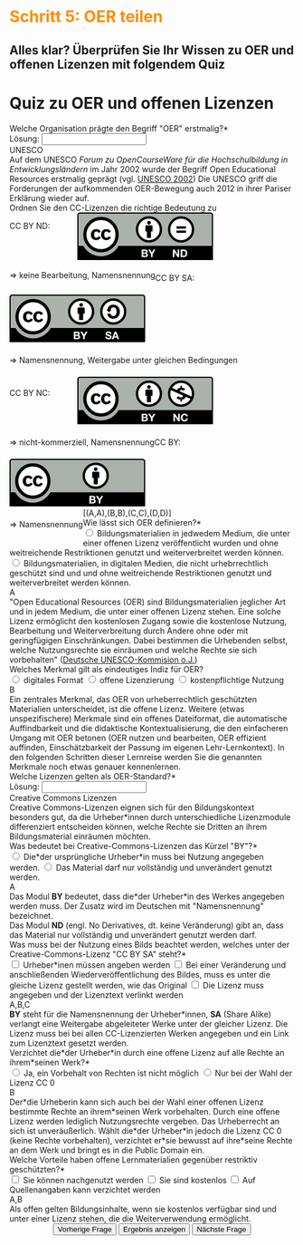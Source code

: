 <h1 style="color:#ff8c00">Schritt 5: OER teilen</h1>

<h2 style="margin-bottom:20px">Alles klar? Überprüfen Sie Ihr Wissen zu OER und offenen Lizenzen mit folgendem Quiz</h2>

<script>
  (function(){
    /* result funtion */
    function showResult(){
      /* for drag-drop questions */
      if (slides[currentSlide].title == "dragdrop"){
      }
      /* for single-input questions */
      else if(slides[currentSlide].title == "input"){
        var answer = slides[currentSlide].querySelector("input").value;
        if (answer.toLowerCase() == slides[currentSlide].querySelector(".solution").innerHTML.toLowerCase()){
          slides[currentSlide].querySelector(".answers").querySelector("label").style.color = "lightgreen";
          showExplanation(1);   
        }
        else if(answer == "") {
          /* do nothing */
        }
        else {
          slides[currentSlide].querySelector(".answers").querySelector("label").style.color = "red";
          showExplanation(1);
        }
      }
      /* for single-/multiple-choice questions */
      else {
        /* reset previous selections */
        slides[currentSlide].querySelector(".answers").querySelectorAll("label").forEach( (currentLabel, labelNumber) => { 
            currentLabel.style.color = "#0A1F40";
        });
        /* find selected answers */
        const answerContainer = slides[currentSlide].querySelector(".answers");
        const selector = `input:checked`;
        const userAnswers = (answerContainer.querySelectorAll(selector) || {});
        /* get correct answers */
        correctAnswers = slides[currentSlide].querySelector(".solution").innerHTML.split(",");
        /* check all answers */
        userAnswers.forEach( (currentAnswer, answerNumber) => {
          /* if answer is correct */
          if(correctAnswers.includes(currentAnswer.value)){
            /* color the answers green */
            var answers = slides[currentSlide].querySelector(".answers").querySelectorAll("label");
            answers.forEach( (currentLabel, labelNumber) => {
              if (currentAnswer.value === currentLabel.title){  
                currentLabel.style.color = "lightgreen";
              }
            });
            showExplanation(1);      
          }
          /* if answer is blank */
          else if (currentAnswer.value == null){
            /* do nothing */
          }
          /* if answer is wrong */
          else{
            /* color the answers red */
            var answers = slides[currentSlide].querySelector(".answers").querySelectorAll("label");
            answers.forEach( (currentLabel, labelNumber) => {
              if (currentAnswer.value === currentLabel.title){  
                currentLabel.style.color = "red";
              }
            });
            showExplanation(1);
          }
        });
        /* if multiple-choice: mark unchecked correct answers red if min. one answer selected */
        if (correctAnswers.length > 1 && userAnswers.length > 0) {
          var list = [];
          userAnswers.forEach( (currentAnswer, answerNumber) => {
               list.push(currentAnswer.value);
          });
          var wrong = correctAnswers.filter( (value, index) => {return !list.includes(value)});
          var answers = slides[currentSlide].querySelector(".answers").querySelectorAll("label");
          wrong.forEach( (wrongAnswer, answerNumber) => {
            answers.forEach( (currentLabel, labelNumber) => {
              if (wrongAnswer === currentLabel.title){  
                currentLabel.style.color = "red";
              }
            });
          });
        }
      }
    }
    /* explanation function */
    function showExplanation(x) {
      if (x == 1) {
        explanationContainer.innerHTML = `<b>Ergänzungen zur Antwort:</b><br> ${slides[currentSlide].querySelector(".explanation").innerHTML}`;
      }
      else if (x == 0) {
        explanationContainer.innerHTML = ``;
        slides[currentSlide].querySelector(".answers").querySelectorAll("label").forEach( (currentLabel, labelNumber) => { 
          currentLabel.style.color = "#0A1F40";
        });
      }
    }
    /* slide function */
    function showSlide(n) {
      slides[currentSlide].style.display = 'none';
      slides[n].style.display = 'block';
      currentSlide = n;
      if(currentSlide === 0){
        previousButton.style.display = 'none';
      }
      else{
        previousButton.style.display = 'inline-block';
      }
      if(currentSlide === slides.length-1){
        nextButton.style.display = 'none';
      }
      else{
        nextButton.style.display = 'inline-block';
      }
      //for pagination
      pagination.innerHTML = `Frage ${currentSlide + 1} von ${slides.length}`;
    }
    function showNextSlide() {
      showSlide(currentSlide + 1);
    }
    function showPreviousSlide() {
      showSlide(currentSlide - 1);
    }
    // Variables
    const slides = document.querySelectorAll("div.slide");
    const explanationContainer = document.querySelector("div.explanationContainer");
    const pagination = document.getElementById('pagination');
    const previousButton = document.getElementById("previous");
    const nextButton = document.getElementById("next");
    const submitButton = document.getElementById('submit');
    let currentSlide = 0;
    // Show the first slide
    showSlide(currentSlide);
    // Event listeners
    submitButton.addEventListener('click', showResult);
    previousButton.addEventListener("click", () => {    
     showExplanation(0);    
     showPreviousSlide();
    });
    nextButton.addEventListener("click", () => {    
     showExplanation(0);  
     showNextSlide();  
    });
  })();
  /* break */
  /* break */
  function ziehen(ev) {
    ev.dataTransfer.setData('text', ev.target.id);
  }
  function ablegenErlauben(ev) {
    ev.preventDefault();
  }
  function ablegen(ev) {
    ev.preventDefault();
    var data = ev.dataTransfer.getData('text');
    var target = ev.target;
    while (" " + target.className + " ".indexOf(" zielzone ") == -1) {
        target = target.parentNode;
    }
    target.appendChild(document.getElementById(data));
  }
  window.addEventListener("load", function () {
    var elms = document.querySelectorAll(".dropzone");
    for (var i = 0; i < elms.length; i++) {
      var zielzone = elms[i];
      zielzone.addEventListener("drop", ablegen);
      zielzone.addEventListener("dragover", ablegenErlauben);
    };
    elms = document.querySelectorAll("[draggable=true]")
    for (var i = 0; i < elms.length; i++) {
      var draggable = elms[i];
      draggable.addEventListener("dragstart", ziehen);
    };
  });
</script>

<div class="quiz-frame">
  <h1 class="quiz">Quiz zu OER und offenen Lizenzen</h1>
  <div class="quiz-container">
    <div class="slide" title="input">
      <div class="question">Welche Organisation prägte den Begriff "OER" erstmalig?*</div>
      <div class="answers">
        <label>
          Lösung: 
          <input type="text" id="test" name="question1">
        </label>
      </div>
      <div class="solution">UNESCO</div>
      <div class="explanation">Auf dem UNESCO <i>Forum zu OpenCourseWare für die Hochschulbildung in Entwicklungsländern</i> im Jahr 2002 wurde der Begriff Open Educational Resources erstmalig geprägt (vgl. <a aria-described-by="Link zur Unesco Seite" href="https://unesdoc.unesco.org/ark:/48223/pf0000128515">UNESCO 2002</a>) Die UNESCO griff die Forderungen der aufkommenden OER-Bewegung auch 2012 in ihrer Pariser Erklärung wieder auf. </div>
    </div>
    <div class="slide" title="dragdrop">
      <div class="question">Ordnen Sie den CC-Lizenzen die richtige Bedeutung zu</div>
      <div class="answers">
        <label class="dragdropContainer">
          <p style="float:left;line-height:20px;vertical-align:middle;width:120px;">CC BY ND: </p>
          <div class="dropzone"><img id="drag1" src="images/creative-commons_cc-by-nd.svg" draggable="true"></div>
          <div class="dropzone"></div>
          <p style="float:left;line-height:20px;vertical-align:middle;">=> keine Bearbeitung, Namensnennung</p>
        </label>
        <label class="dragdropContainer">
          <p style="float:left;line-height:30px;vertical-align:middle;width:120px;">CC BY SA: </p>
          <div class="dropzone"><img id="drag2" src="images/creative-commons_cc-by-sa.svg" draggable="true"></div>
          <div class="dropzone"></div>
          <p style="float:left;line-height:30px;vertical-align:middle;">=> Namensnennung, Weitergabe unter gleichen Bedingungen</p>
        </label>
        <label class="dragdropContainer">
          <p style="float:left;line-height:30px;vertical-align:middle;width:120px;">CC BY NC: </p>
          <div class="dropzone"><img id="drag3" src="images/creative-commons_cc-by-nc.svg" draggable="true"></div>
          <div class="dropzone"></div>
          <p style="float:left;line-height:30px;vertical-align:middle;">=> nicht-kommerziell, Namensnennung</p>
        </label>
        <label class="dragdropContainer">
          <p style="float:left;line-height:30px;vertical-align:middle;width:120px;">CC BY: </p>
          <div class="dropzone"><img id="drag4" src="images/creative-commons_cc-by.svg" draggable="true"></div>
          <div class="dropzone"></div>
          <p style="float:left;line-height:30px;vertical-align:middle;">=> Namensnennung</p>
        </label>
      </div>
      <div class="solution">[(A,A),(B,B),(C,C),(D,D)]</div>
      <div class="explanation"></div>
    </div>
    <div class="slide" title="single-choice">
      <div class="question">Wie lässt sich OER definieren?*</div>
      <div class="answers">
        <label title="A">
          <input type="radio" name="question3" value="A">
          Bildungsmaterialien in jedwedem Medium, die unter einer offenen Lizenz veröffentlicht wurden und ohne weitreichende Restriktionen genutzt und weiterverbreitet werden können.
        </label>
        <label title="B">
          <input type="radio" name="question3" value="B">
          Bildungsmaterialien, in digitalen Medien, die nicht urhebrrechtlich geschützt sind und und ohne weitreichende Restriktionen genutzt und weiterverbreitet werden können.
        </label>
      </div>
      <div class="solution">A</div>
      <div class="explanation">"Open Educational Resources (OER) sind Bildungsmaterialien jeglicher Art und in jedem Medium, die unter einer offenen Lizenz stehen. Eine solche Lizenz ermöglicht den kostenlosen Zugang sowie die kostenlose Nutzung, Bearbeitung und Weiterverbreitung durch Andere ohne oder mit geringfügigen Einschränkungen. Dabei bestimmen die Urhebenden selbst, welche Nutzungsrechte sie einräumen und welche Rechte sie sich vorbehalten" (<a aria-describedby="Link zur OER Seite der deutschen Unesco-Kpmmission" href="https://www.unesco.de/bildung/open-educational-resources">Deutsche UNESCO-Kommision o.J.</a>)</div>
    </div>
    <div class="slide" title="single-choice">
      <div class="question">Welches Merkmal gilt als eindeutiges Indiz für OER?</div>
      <div class="answers">
        <label title="A">
          <input type="radio" name="question4" value="A">
          digitales Format
        </label>
        <label title="B">
          <input type="radio" name="question4" value="B">
          offene Lizenzierung
        </label>
        <label title="C">
          <input type="radio" name="question4" value="C">
          kostenpflichtige Nutzung
        </label>
      </div>
      <div class="solution">B</div>
      <div class="explanation">Ein zentrales Merkmal, das OER von urheberrechtlich geschützten Materialien unterscheidet, ist die offene Lizenz. Weitere (etwas unspezifischere) Merkmale sind ein offenes Dateiformat, die automatische Auffindbarkeit und die didaktische Kontextualisierung, die den einfacheren Umgang mit OER betonen (OER nutzen und bearbeiten, OER effizient auffinden, Einschätzbarkeit der Passung im eigenen Lehr-Lernkontext). In den folgenden Schritten dieser Lernreise werden Sie die genannten Merkmale noch etwas genauer kennenlernen.</div>
    </div>
    <div class="slide" title="input">
      <div class="question">Welche Lizenzen gelten als OER-Standard?*</div>
      <div class="answers">
        <label>
          Lösung: 
          <input type="text" name="question5">
        </label>
      </div>
      <div class="solution">Creative Commons Lizenzen</div>
      <div class="explanation">Creative Commons-Lizenzen eignen sich für den Bildungskontext besonders gut, da die Urheber*innen durch unterschiedliche Lizenzmodule differenziert entscheiden können, welche Rechte sie Dritten an ihrem Bildungsmaterial einräumen möchten.</div>
    </div>
    <div class="slide" title="single-choice">
      <div class="question">Was bedeutet bei Creative-Commons-Lizenzen das Kürzel "BY"?*</div>
      <div class="answers">
        <label title="A">
          <input type="radio" name="question6" value="A">
          Die*der ursprüngliche Urheber*in muss bei Nutzung angegeben werden.
        </label>
        <label title="B">
          <input type="radio" name="question6" value="B">
          Das Material darf nur vollständig und unverändert genutzt werden.
        </label>
      </div>
      <div class="solution">A</div>
      <div class="explanation">Das Modul <b>BY</b> bedeutet, dass die*der Urheber*in des Werkes angegeben werden muss. Der Zusatz wird im Deutschen mit "Namensnennung" bezeichnet.<br>Das Modul <b>ND</b> (engl. No Derivatives, dt. keine Veränderung) gibt an, dass das Material nur vollständig und unverändert genutzt werden darf.</div>
    </div>
    <div class="slide" title="multiple-choice">
      <div class="question">Was muss bei der Nutzung eines Bilds beachtet werden, welches unter der Creative-Commons-Lizenz "CC BY SA" steht?*</div>
      <div class="answers">
        <label title="A">
          <input type="checkbox" name="question7" value="A">
          Urheber*inen müssen angeben werden
        </label>
        <label title="B">
          <input type="checkbox" name="question7" value="B">
          Bei einer Veränderung und anschließenden Wiederveröffentlichung des Bildes, muss es unter die gleiche Lizenz gestellt werden, wie das Original
        </label>
        <label title="C">
          <input type="checkbox" name="question7" value="C">
          Die Lizenz muss angegeben und der Lizenztext verlinkt werden
        </label>
      </div>
      <div class="solution">A,B,C</div>
      <div class="explanation"><b>BY</b> steht für die Namensnennung der Urheber*innen, <b>SA</b> (Share Alike) verlangt eine Weitergabe abgeleiteter Werke unter der gleicher Lizenz. Die Lizenz muss bei bei allen CC-Lizenzierten Werken angegeben und ein Link zum Lizenztext gesetzt werden.</div>
    </div>
    <div class="slide" title="single-choice">
      <div class="question">Verzichtet die*der Urheber*in durch eine offene Lizenz auf alle Rechte an ihrem*seinen Werk?*</div>
      <div class="answers">
        <label title="A">
          <input type="radio" name="question8" value="A">
          Ja, ein Vorbehalt von Rechten ist nicht möglich
        </label>
        <label title="B">
          <input type="radio" name="question8" value="B">
          Nur bei der Wahl der Lizenz CC 0
        </label>
      </div>
      <div class="solution">B</div>
      <div class="explanation">Der*die Urheberin kann sich auch bei der Wahl einer offenen Lizenz bestimmte Rechte an ihrem*seinen Werk vorbehalten. Durch eine offene Lizenz werden lediglich Nutzungsrechte vergeben. Das Urheberrecht an sich ist unveräußerlich. Wählt die*der Urheber*in jedoch die Lizenz CC 0 (keine Rechte vorbehalten), verzichtet er*sie bewusst auf ihre*seine Rechte an dem Werk und bringt es in die Public Domain ein.</div>
    </div>
    <div class="slide" title="multiple-choice">
      <div class="question">Welche Vorteile haben offene Lernmaterialien gegenüber restriktiv geschützten?*</div>
      <div class="answers">
        <label title="A">
          <input type="checkbox" name="question9" value="A">
          Sie können nachgenutzt werden
        </label>
        <label title="B">
          <input type="checkbox" name="question9" value="B">
          Sie sind kostenlos
        </label>
        <label title="C">
          <input type="checkbox" name="question9" value="C">
          Auf Quellenangaben kann verzichtet werden
        </label>
      </div>
      <div class="solution">A,B</div>
      <div class="explanation">Als offen gelten Bildungsinhalte, wenn sie kostenlos verfügbar sind und unter einer Lizenz stehen, die die Weiterverwendung ermöglicht.</div>
    </div>
  </div>
  <div class="explanationContainer"></div>
  <div style="display:block;text-align:center;">
    <button class="quiz" id="previous">Vorherige Frage</button>
    <button class="quiz" id="submit">Ergebnis anzeigen</button>
    <button class="quiz" id="next">Nächste Frage</button>
  </div>
  <div id="pagination" style="float:right;margin-right:5px;margin-bottom:5px;"></div>
</div>
